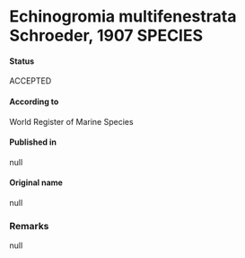 Echinogromia multifenestrata Schroeder, 1907 SPECIES
=======

#### Status
ACCEPTED

#### According to
World Register of Marine Species

#### Published in
null

#### Original name
null

### Remarks
null